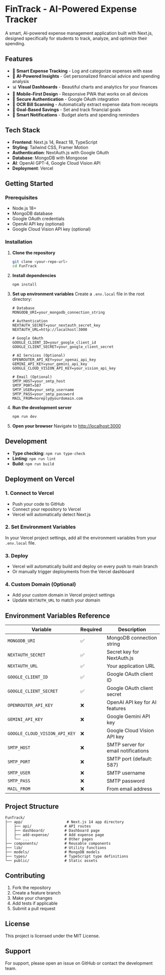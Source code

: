 # FinTrack - AI-Powered Expense Tracker

A smart, AI-powered expense management application built with Next.js, designed specifically for students to track, analyze, and optimize their spending.

## Features

- 🎯 **Smart Expense Tracking** - Log and categorize expenses with ease
- 🤖 **AI-Powered Insights** - Get personalized financial advice and spending analysis
- 📊 **Visual Dashboards** - Beautiful charts and analytics for your finances
- 📱 **Mobile-First Design** - Responsive PWA that works on all devices
- 🔐 **Secure Authentication** - Google OAuth integration
- 📸 **OCR Bill Scanning** - Automatically extract expense data from receipts
- 🎯 **Goal-Based Savings** - Set and track financial goals
- 🔔 **Smart Notifications** - Budget alerts and spending reminders

## Tech Stack

- **Frontend**: Next.js 14, React 18, TypeScript
- **Styling**: Tailwind CSS, Framer Motion
- **Authentication**: NextAuth.js with Google OAuth
- **Database**: MongoDB with Mongoose
- **AI**: OpenAI GPT-4, Google Cloud Vision API
- **Deployment**: Vercel

## Getting Started

### Prerequisites

- Node.js 18+
- MongoDB database
- Google OAuth credentials
- OpenAI API key (optional)
- Google Cloud Vision API key (optional)

### Installation

1. **Clone the repository**

   ```bash
   git clone <your-repo-url>
   cd FunTrack
   ```

2. **Install dependencies**

   ```bash
   npm install
   ```

3. **Set up environment variables**
   Create a `.env.local` file in the root directory:

   ```env
   # Database
   MONGODB_URI=your_mongodb_connection_string

   # Authentication
   NEXTAUTH_SECRET=your_nextauth_secret_key
   NEXTAUTH_URL=http://localhost:3000

   # Google OAuth
   GOOGLE_CLIENT_ID=your_google_client_id
   GOOGLE_CLIENT_SECRET=your_google_client_secret

   # AI Services (Optional)
   OPENROUTER_API_KEY=your_openai_api_key
   GEMINI_API_KEY=your_gemini_api_key
   GOOGLE_CLOUD_VISION_API_KEY=your_vision_api_key

   # Email (Optional)
   SMTP_HOST=your_smtp_host
   SMTP_PORT=587
   SMTP_USER=your_smtp_username
   SMTP_PASS=your_smtp_password
   MAIL_FROM=noreply@yourdomain.com
   ```

4. **Run the development server**

   ```bash
   npm run dev
   ```

5. **Open your browser**
   Navigate to [http://localhost:3000](http://localhost:3000)

## Development

- **Type checking**: `npm run type-check`
- **Linting**: `npm run lint`
- **Build**: `npm run build`

## Deployment on Vercel

### 1. **Connect to Vercel**

- Push your code to GitHub
- Connect your repository to Vercel
- Vercel will automatically detect Next.js

### 2. **Set Environment Variables**

In your Vercel project settings, add all the environment variables from your `.env.local` file.

### 3. **Deploy**

- Vercel will automatically build and deploy on every push to main branch
- Or manually trigger deployments from the Vercel dashboard

### 4. **Custom Domain (Optional)**

- Add your custom domain in Vercel project settings
- Update `NEXTAUTH_URL` to match your domain

## Environment Variables Reference

| Variable                      | Required | Description                         |
| ----------------------------- | -------- | ----------------------------------- |
| `MONGODB_URI`                 | ✅       | MongoDB connection string           |
| `NEXTAUTH_SECRET`             | ✅       | Secret key for NextAuth.js          |
| `NEXTAUTH_URL`                | ✅       | Your application URL                |
| `GOOGLE_CLIENT_ID`            | ✅       | Google OAuth client ID              |
| `GOOGLE_CLIENT_SECRET`        | ✅       | Google OAuth client secret          |
| `OPENROUTER_API_KEY`          | ❌       | OpenAI API key for AI features      |
| `GEMINI_API_KEY`              | ❌       | Google Gemini API key               |
| `GOOGLE_CLOUD_VISION_API_KEY` | ❌       | Google Cloud Vision API key         |
| `SMTP_HOST`                   | ❌       | SMTP server for email notifications |
| `SMTP_PORT`                   | ❌       | SMTP port (default: 587)            |
| `SMTP_USER`                   | ❌       | SMTP username                       |
| `SMTP_PASS`                   | ❌       | SMTP password                       |
| `MAIL_FROM`                   | ❌       | From email address                  |

## Project Structure

```
FunTrack/
├── app/                    # Next.js 14 app directory
│   ├── api/               # API routes
│   ├── dashboard/         # Dashboard page
│   ├── add-expense/       # Add expense page
│   └── ...                # Other pages
├── components/            # Reusable components
├── lib/                   # Utility functions
├── models/                # MongoDB models
├── types/                 # TypeScript type definitions
└── public/                # Static assets
```

## Contributing

1. Fork the repository
2. Create a feature branch
3. Make your changes
4. Add tests if applicable
5. Submit a pull request

## License

This project is licensed under the MIT License.

## Support

For support, please open an issue on GitHub or contact the development team.
